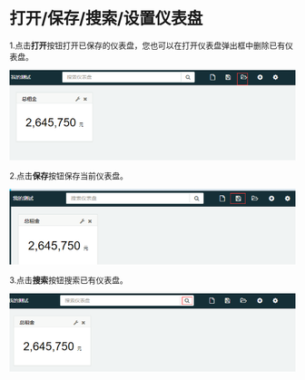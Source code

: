 # 打开/保存/搜索/设置仪表盘

1.点击**打开**按钮打开已保存的仪表盘，您也可以在打开仪表盘弹出框中删除已有仪表盘。

![](/assets/import792.png)

2.点击**保存**按钮保存当前仪表盘。

![](/assets/import793.png)

3.点击**搜索**按钮搜索已有仪表盘。

![](/assets/import794.png)

